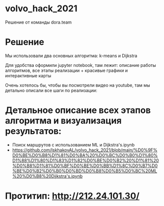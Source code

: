 # volvo_hack_2021
Решение от команды dora.team

# Решение
Мы использовали два основных алгоритма: k-means и Dijkstra

Для удобства оформили jupyter notebook, там лежит: описание работы алгоритмов, все этапы реализации + красивые графики и интерактивные карты

Очень хотелось бы, чтобы вы посмотрели видео на youtube, там мы детально описали все шаги по реализации: 

# Детальное описание всех этапов алгоритма и визуализация результатов: 
* Поиск маршрутов с использованием ML и Dijkstra's.ipynb
* https://github.com/IskhakovAL/volvo_hack_2021/blob/main/%D0%9F%D0%BE%D0%B8%D1%81%D0%BA%20%D0%BC%D0%B0%D1%80%D1%88%D1%80%D1%83%D1%82%D0%BE%D0%B2%20%D1%81%20%D0%B8%D1%81%D0%BF%D0%BE%D0%BB%D1%8C%D0%B7%D0%BE%D0%B2%D0%B0%D0%BD%D0%B8%D0%B5%D0%BC%20ML%20%D0%B8%20Dijkstra's.ipynb

# Протитип: http://212.24.101.30/
